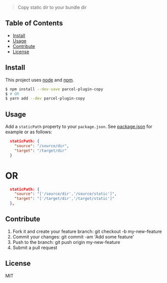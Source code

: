 > Copy static dir to your bundle dir

## Table of Contents

- [Install](#install)
- [Usage](#usage)
- [Contribute](#contribute)
- [License](#License)

## Install

This project uses [node](https://nodejs.org) and [npm](https://www.npmjs.com).

```sh
$ npm install --dev-save parcel-plugin-copy
$ # OR
$ yarn add --dev parcel-plugin-copy
```

## Usage

Add a `staticPath` property to your `package.json`. See [package.json](package.json) for example or as follows:

```json
  staticPath: {
    "source": "/source/dir",
    "target": "/target/dir"
  }
```

# OR

```json
  staticPath: {
    "source": "['/source/dir','/source/static']",
    "target": "['/target/dir','/target/static']"
  },
```

## Contribute

1. Fork it and create your feature branch: git checkout -b my-new-feature
2. Commit your changes: git commit -am 'Add some feature'
3. Push to the branch: git push origin my-new-feature
4. Submit a pull request

## License

MIT
